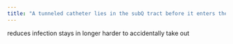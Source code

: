```yaml
---
title: "A tunneled catheter lies in the subQ tract before it enters the vein, what is the purpose of this?"
---
```

reduces infection
stays in longer
harder to accidentally take out

